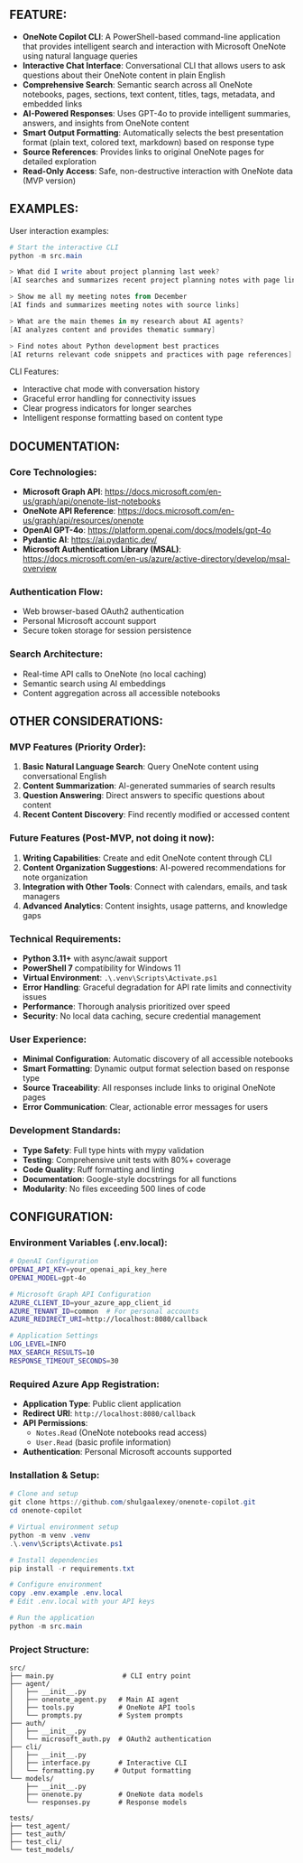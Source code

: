 ## FEATURE:

- **OneNote Copilot CLI**: A PowerShell-based command-line application that provides intelligent search and interaction with Microsoft OneNote using natural language queries
- **Interactive Chat Interface**: Conversational CLI that allows users to ask questions about their OneNote content in plain English
- **Comprehensive Search**: Semantic search across all OneNote notebooks, pages, sections, text content, titles, tags, metadata, and embedded links
- **AI-Powered Responses**: Uses GPT-4o to provide intelligent summaries, answers, and insights from OneNote content
- **Smart Output Formatting**: Automatically selects the best presentation format (plain text, colored text, markdown) based on response type
- **Source References**: Provides links to original OneNote pages for detailed exploration
- **Read-Only Access**: Safe, non-destructive interaction with OneNote data (MVP version)

## EXAMPLES:

User interaction examples:
```powershell
# Start the interactive CLI
python -m src.main

> What did I write about project planning last week?
[AI searches and summarizes recent project planning notes with page links]

> Show me all my meeting notes from December
[AI finds and summarizes meeting notes with source links]

> What are the main themes in my research about AI agents?
[AI analyzes content and provides thematic summary]

> Find notes about Python development best practices
[AI returns relevant code snippets and practices with page references]
```

CLI Features:
- Interactive chat mode with conversation history
- Graceful error handling for connectivity issues
- Clear progress indicators for longer searches
- Intelligent response formatting based on content type

## DOCUMENTATION:

### Core Technologies:
- **Microsoft Graph API**: https://docs.microsoft.com/en-us/graph/api/onenote-list-notebooks
- **OneNote API Reference**: https://docs.microsoft.com/en-us/graph/api/resources/onenote
- **OpenAI GPT-4o**: https://platform.openai.com/docs/models/gpt-4o
- **Pydantic AI**: https://ai.pydantic.dev/
- **Microsoft Authentication Library (MSAL)**: https://docs.microsoft.com/en-us/azure/active-directory/develop/msal-overview

### Authentication Flow:
- Web browser-based OAuth2 authentication
- Personal Microsoft account support
- Secure token storage for session persistence

### Search Architecture:
- Real-time API calls to OneNote (no local caching)
- Semantic search using AI embeddings
- Content aggregation across all accessible notebooks

## OTHER CONSIDERATIONS:

### MVP Features (Priority Order):
1. **Basic Natural Language Search**: Query OneNote content using conversational English
2. **Content Summarization**: AI-generated summaries of search results
3. **Question Answering**: Direct answers to specific questions about content
4. **Recent Content Discovery**: Find recently modified or accessed content

### Future Features (Post-MVP, not doing it now):
1. **Writing Capabilities**: Create and edit OneNote content through CLI
2. **Content Organization Suggestions**: AI-powered recommendations for note organization
3. **Integration with Other Tools**: Connect with calendars, emails, and task managers
4. **Advanced Analytics**: Content insights, usage patterns, and knowledge gaps

### Technical Requirements:
- **Python 3.11+** with async/await support
- **PowerShell 7** compatibility for Windows 11
- **Virtual Environment**: `.\.venv\Scripts\Activate.ps1`
- **Error Handling**: Graceful degradation for API rate limits and connectivity issues
- **Performance**: Thorough analysis prioritized over speed
- **Security**: No local data caching, secure credential management

### User Experience:
- **Minimal Configuration**: Automatic discovery of all accessible notebooks
- **Smart Formatting**: Dynamic output format selection based on response type
- **Source Traceability**: All responses include links to original OneNote pages
- **Error Communication**: Clear, actionable error messages for users

### Development Standards:
- **Type Safety**: Full type hints with mypy validation
- **Testing**: Comprehensive unit tests with 80%+ coverage
- **Code Quality**: Ruff formatting and linting
- **Documentation**: Google-style docstrings for all functions
- **Modularity**: No files exceeding 500 lines of code

## CONFIGURATION:

### Environment Variables (.env.local):
```bash
# OpenAI Configuration
OPENAI_API_KEY=your_openai_api_key_here
OPENAI_MODEL=gpt-4o

# Microsoft Graph API Configuration
AZURE_CLIENT_ID=your_azure_app_client_id
AZURE_TENANT_ID=common  # For personal accounts
AZURE_REDIRECT_URI=http://localhost:8080/callback

# Application Settings
LOG_LEVEL=INFO
MAX_SEARCH_RESULTS=10
RESPONSE_TIMEOUT_SECONDS=30
```

### Required Azure App Registration:
- **Application Type**: Public client application
- **Redirect URI**: `http://localhost:8080/callback`
- **API Permissions**:
  - `Notes.Read` (OneNote notebooks read access)
  - `User.Read` (basic profile information)
- **Authentication**: Personal Microsoft accounts supported

### Installation & Setup:
```powershell
# Clone and setup
git clone https://github.com/shulgaalexey/onenote-copilot.git
cd onenote-copilot

# Virtual environment setup
python -m venv .venv
.\.venv\Scripts\Activate.ps1

# Install dependencies
pip install -r requirements.txt

# Configure environment
copy .env.example .env.local
# Edit .env.local with your API keys

# Run the application
python -m src.main
```

### Project Structure:
```
src/
├── main.py                 # CLI entry point
├── agent/
│   ├── __init__.py
│   ├── onenote_agent.py   # Main AI agent
│   ├── tools.py           # OneNote API tools
│   └── prompts.py         # System prompts
├── auth/
│   ├── __init__.py
│   └── microsoft_auth.py  # OAuth2 authentication
├── cli/
│   ├── __init__.py
│   ├── interface.py       # Interactive CLI
│   └── formatting.py     # Output formatting
└── models/
    ├── __init__.py
    ├── onenote.py         # OneNote data models
    └── responses.py       # Response models

tests/
├── test_agent/
├── test_auth/
├── test_cli/
└── test_models/
```